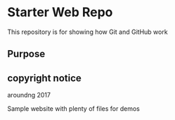 # Starter Web Repo

This repository is for showing how Git and GitHub work

## Purpose

## copyright notice

aroundng 2017

Sample website with plenty of files for demos
